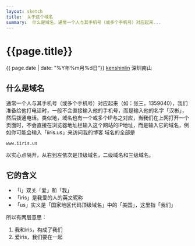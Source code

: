 ```yaml
---
layout: sketch
title:  关于这个域名
summary:  什么是域名，通常一个人与其手机号（或多个手机号）对应起来...
---
```


# {{page.title}}
<div class="post-date">{{ page.date | date: "%Y年%m月%d日"}} <a href="http://iiris.us">kenshinlin</a> 深圳南山</div>


##  什么是域名
通常一个人与其手机号（或多个手机号）对应起来（如：张三，1359040），我们准备给他打电话时，一般不会直接输入他的手机号，而是输入他的名字「汉彬」，然后拨通电话。类似地，域名也有一个或多个IP与之对应，当我们在上网打开一个页面时，不会直接在浏览器地址栏输入这个网站的IP地址，而是输入它的域名，例如你可能会输入「iiris.us」来访问我的博客
域名的全部是

    www.iiris.us

以实心点隔开，从右到左依次是顶级域名，二级域名和三级域名。

##  它的含义
+ 「i」双关「爱」和「我」
+ 「iris」是我爱的人的英文昵称
+ 「us」实义是「国家地区代码顶级域名」中的「美国」，这里指「我们」

所以有两层意思：

1. 我和iris，构成了我们
2. 爱iris，我们要在一起


